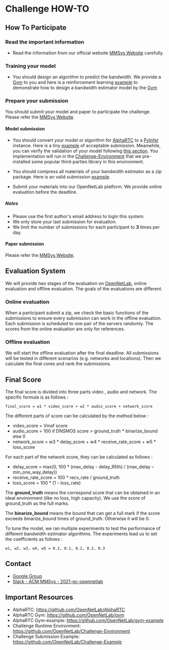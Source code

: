 # Challenge HOW-TO

## How To Participate
### Read the important information 
* Read the information from our official website [MMSys Website](https://2021.acmmmsys.org/rtc_challenge.php) carefully.

### Training your model

* You should design an algorithm to predict the bandwidth. We provide a [Gym](https://github.com/OpenNetLab/gym) to you and here is a reinforcement learning [example](https://github.com/OpenNetLab/gym-example) to demonstrate how to design a bandwidth estimator model by the [Gym](https://github.com/OpenNetLab/gym)

### Prepare your submission
You should submit your model and paper to participate the challenge. Please refer the [MMSys Website](https://2021.acmmmsys.org/rtc_challenge.php). 

#### Model submission


* You should convert your model or algorithm for [AlphaRTC](https://github.com/OpenNetLab/AlphaRTC) to a [PyInfer](https://github.com/OpenNetLab/AlphaRTC#pyinfer) instance. Here is a tiny [example](https://github.com/OpenNetLab/Challenge-Example) of acceptable submission. Meanwhile, you can verify the validation of your model following [this section](https://github.com/OpenNetLab/Challenge-Example#submission-verification). You implementation will run in the [Challenge-Environment](https://github.com/OpenNetLab/Challenge-Environment) that we pre-installed some popular third-parties library in this environment.

* You should compress all materials of your bandwidth estimator as a zip package. Here is an valid submission [example](https://github.com/OpenNetLab/Challenge-Example/archive/refs/heads/master.zip).

* Submit your materials into our OpenNetLab platform. We provide online evaluation before the deadline.

##### Notes

* Please use the first author's email address to login this system. 
* We only store your last submission for evaluation.
* We limit the number of submissions for each participant to **3** times per day.


#### Paper submission

Please refer the [MMSys Website](https://2021.acmmmsys.org/rtc_challenge.php). 


## Evaluation System

We will provide two stages of the evaluation on [OpenNetLab](https://opennetlab.org), online evaluation and offline evaluation. The goals of the evaluations are different.


### Online evaluation

When a participant submit a zip, we check the basic functions of the submissions to ensure every submission can work in the offline evaluation. Each submission is scheduled to one pair of the servers randomly. The scores from the online evaluation are only for references. 


### Offline evaluation

We will start the offline evaluation after the final deadline. All submissions will be tested in different scenarios (e.g. networks and locations). Then we calculate the final cores and rank the submissions. 

## Final Score

The final score is divided into three parts video , audio and network. The specific formula is as follows :

```
final_score = w1 * video_score + w2 * audio_score + network_score
```

The different parts of score can be calculated by the method below :

- video_score = Vmaf score
- audio_score = 100 if DNSMOS score > ground_truth * binarize_bound else 0
- network_score = w3 * delay_score + w4 * receive_rate_score + w5 * loss_score

For each part of the network score, they can be calculated as follows :

- delay_score = max(0, 100 * (max_delay - delay_95th) / (max_delay – min_one_way_delay))
- receive_rate_score = 100 * recv_rate / ground_truth
- loss_score = 100 * (1 - loss_rate) 

The **ground_truth** means the correspond score that can be obtained in an ideal environment (like no loss, high capacity). We use the score of ground_truth as the full marks. 

The **binarize_bound** means the bound that can get a full mark if the score exceeds binarize_bound times of ground_truth. Otherwise it will be 0.

To tune the model, we ran multiple experiments to test the performance of different bandwidth estimator algorithms. The experiments lead us to set the coefficients as follows :

```
w1, w2, w3, w4, w5 = 0.2, 0.1, 0.2, 0.2, 0.3
```


## Contact
* [Google Group](https://groups.google.com/g/opennetlab-challenge)
* [Slack - ACM MMSys - 2021-gc-opennetlab](https://join.slack.com/t/acmmmsys/shared_invite/zt-epd55fpy-pXGkBflmdiZr9Jm~AcgsbA)

## Important Resources
* AlphaRTC: https://github.com/OpenNetLab/AlphaRTC
* AlphaRTC Gym: https://github.com/OpenNetLab/gym
* AlphaRTC Gym-example: https://github.com/OpenNetLab/gym-example
* Challenge Runtime Environment: https://github.com/OpenNetLab/Challenge-Environment
* Challenge Submission Example: https://github.com/OpenNetLab/Challenge-Example
